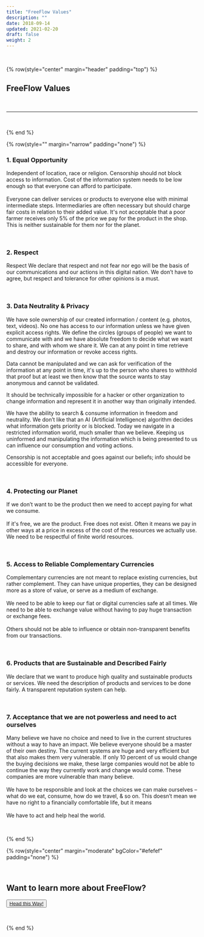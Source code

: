 ```yaml
---
title: "FreeFlow Values"
description: ""
date: 2018-09-14
updated: 2021-02-20
draft: false
weight: 2
---
```


<div class="container mx-auto">

<br>

<!-- section 1 -->

{% row(style="center" margin="header" padding="top") %}

##  FreeFlow Values

<br>

<hr>

<br>

{% end %}


{% row(style="" margin="narrow" padding="none") %}


### 1. Equal Opportunity 

 <p class="text-base">Independent of location, race or religion. Censorship should not block access to information. Cost of the information system needs to be low enough so that everyone can afford to participate.<br><br>Everyone can deliver services or products to everyone else with minimal intermediate steps. Intermediaries are often necessary but should charge fair costs in relation to their added value. It's not acceptable that a poor farmer receives only 5% of the price we pay for the product in the shop. This is neither sustainable for them nor for the planet.</p>

<br>

### 2. Respect

<p class="text-base">Respect We declare that respect and not fear nor ego will be the basis of our communications and our actions in this digital nation. We don’t have to agree, but respect and tolerance for other opinions is a must.</p>

<br>

### 3. Data Neutrality & Privacy

<p class="text-base">We have sole ownership of our created information / content (e.g. photos, text, videos). No one has access to our information unless we have given explicit access rights. We define the circles (groups of people) we want to communicate with and we have absolute freedom to decide what we want to share, and with whom we share it. We can at any point in time retrieve and destroy our information or revoke access rights.</p>

<p class="text-base">Data cannot be manipulated and we can ask for verification of the information at any point in time, it's up to the person who shares to withhold that proof but at least we then know that the source wants to stay anonymous and cannot be validated.
</p>

<p class="text-base">It should be technically impossible for a hacker or other organization to change information and represent it in another way than originally intended.
</p>

<p class="text-base">We have the ability to search & consume information in freedom and neutrality. We don’t like that an AI (Artificial Intelligence) algorithm decides what information gets priority or is blocked. Today we navigate in a restricted information world, much smaller than we believe. Keeping us uninformed and manipulating the information which is being presented to us can influence our consumption and voting actions.</p>

<p class="text-base">Censorship is not acceptable and goes against our beliefs; info should be accessible for everyone.</p>

<br>

### 4. Protecting our Planet

<p class="text-base">If we don’t want to be the product then we need to accept paying for what we consume.<br><br>If it's free, we are the product. Free does not exist. Often it means we pay in other ways at a price in excess of the cost of the resources we actually use. We need to be respectful of finite world resources.</p>

<br>

### 5. Access to Reliable Complementary Currencies

<p class="text-base">Complementary currencies are not meant to replace existing currencies, but rather complement. They can have unique properties, they can be designed more as a store of value, or serve as a medium of exchange.
<br><br>We need to be able to keep our fiat or digital currencies safe at all times. We need to be able to exchange value without having to pay huge transaction or exchange fees.<br><br>Others should not be able to influence or obtain non-transparent benefits from our transactions.</p>

<br>

### 6. Products that are Sustainable and Described Fairly

<p class="text-base">We declare that we want to produce high quality and sustainable products or services. We need the description of products and services to be done fairly. A transparent reputation system can help.</p>

<br>

### 7. Acceptance that we are not powerless and need to act ourselves

<p class="text-base">Many believe we have no choice and need to live in the current structures without a way to have an impact. We believe everyone should be a master of their own destiny. The current systems are huge and very efficient but that also makes them very vulnerable. If only 10 percent of us would change the buying decisions we make, these large companies would not be able to continue the way they currently work and change would come. These companies are more vulnerable than many believe.<br><br>We have to be responsible and look at the choices we can make ourselves – what do we eat, consume, how do we travel, & so on. This doesn’t mean we have no right to a financially comfortable life, but it means<br><br>We have to act and help heal the world.</p>

<br>


{% end %}

</div>

{% row(style="center" margin="moderate" bgColor="#efefef" padding="none") %}

<br>

## Want to learn more about FreeFlow?

<button><a href="https://freeflownation.org/" target="_blank">Head this Way!</a></button>

<br>

{% end %}

